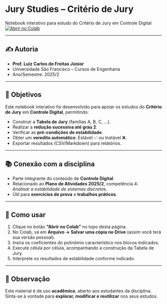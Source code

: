 # Jury Studies – Critério de Jury
Notebook interativo para estudo do Critério de Jury em Controle Digital
[![Abrir no Colab](https://colab.research.google.com/assets/colab-badge.svg)](https://colab.research.google.com/github/mentoringeducational-glitch/Jury-Studies/blob/main/Jury_Studies.ipynb)

---

## ✍️ Autoria
- **Prof. Luiz Carlos de Freitas Júnior**  
- Universidade São Francisco – Cursos de Engenharia  
- Ano/Semestre: 2025/2  

---

## 🎯 Objetivos
Este notebook interativo foi desenvolvido para apoiar os estudos do **Critério de Jury** em **Controle Digital**, permitindo:

- Construir a **Tabela de Jury** (famílias A, B, C, …).  
- Realizar a **redução sucessiva até grau 2**.  
- Verificar as **pré-condições de estabilidade**.  
- Obter um **veredito automático**: Estável ✅ ou Instável ❌.  
- Exportar resultados (CSV/Markdown) para relatórios.  

---

## 📚 Conexão com a disciplina
- Parte integrante do conteúdo de **Controle Digital**.  
- Relacionado ao **Plano de Atividades 2025/2**, competência 4:  
  *Analisar a estabilidade de sistemas discretos.*  
- Útil para **exercícios de prova** e **trabalhos práticos**.  

---

## 🚀 Como usar
1. Clique no botão **“Abrir no Colab”** no topo desta página.  
2. No Colab, vá em **Arquivo → Salvar uma cópia no Drive** (assim você terá sua versão pessoal).  
3. Insira os coeficientes do polinômio característico nos blocos indicados.  
4. Execute célula por célula, acompanhando a construção da Tabela de Jury.  
5. Interprete os resultados de estabilidade conforme indicado.  

---

## 🔔 Observação
Este material é de uso **acadêmico**, aberto aos estudantes da disciplina.  
Sinta-se à vontade para **explorar, modificar e reutilizar** nos seus estudos.  
